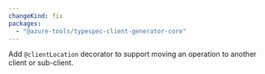 ```yaml
---
changeKind: fix
packages:
  - "@azure-tools/typespec-client-generator-core"
---
```


Add `@clientLocation` decorator to support moving an operation to another client or sub-client.
